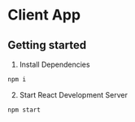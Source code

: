 # Client App

## Getting started
1. Install Dependencies
```bash
npm i
```

2. Start React Development Server
```bash
npm start
```
